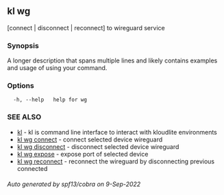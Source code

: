 ## kl wg

[connect | disconnect | reconnect] to wireguard service

### Synopsis

A longer description that spans multiple lines and likely contains examples
and usage of using your command.

### Options

```
  -h, --help   help for wg
```

### SEE ALSO

* [kl](kl.md)	 - kl is command line interface to interact with kloudlite environments
* [kl wg connect](kl_wg_connect.md)	 - connect selected device wireguard
* [kl wg disconnect](kl_wg_disconnect.md)	 - disconnect selected device wireguard
* [kl wg expose](kl_wg_expose.md)	 - expose port of selected device
* [kl wg reconnect](kl_wg_reconnect.md)	 - reconnect the wireguard by disconnecting previous connected

###### Auto generated by spf13/cobra on 9-Sep-2022
